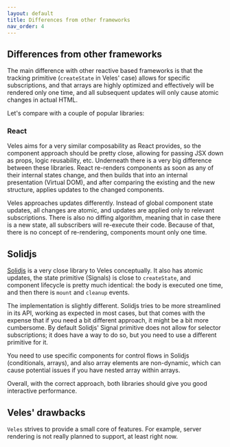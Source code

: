 ```yaml
---
layout: default
title: Differences from other frameworks
nav_order: 4
---
```


## Differences from other frameworks

The main difference with other reactive based frameworks is that the tracking primitive (`createState` in Veles' case) allows for specific subscriptions, and that arrays are highly optimized and effectively will be rendered only one time, and all subsequent updates will only cause atomic changes in actual HTML.

Let's compare with a couple of popular libraries:

### React

Veles aims for a very similar composability as React provides, so the component approach should be pretty close, allowing for passing JSX down as props, logic reusability, etc.
Underneath there is a very big difference between these libraries. React re-renders components as soon as any of their internal states change, and then builds that into an internal presentation (Virtual DOM), and after comparing the existing and the new structure, applies updates to the changed components.

Veles approaches updates differently. Instead of global component state updates, all changes are atomic, and updates are applied only to relevant subscriptions. There is also no diffing algorithm, meaning that in case there is a new state, all subscribers will re-execute their code. Because of that, there is no concept of re-rendering, components mount only one time.

## Solidjs

[Solidjs](https://www.solidjs.com/) is a very close library to Veles conceptually. It also has atomic updates, the state primitive (Signals) is close to `createState`, and component lifecycle is pretty much identical: the body is executed one time, and then there is `mount` and `cleanup` events.

The implementation is slightly different. Solidjs tries to be more streamlined in its API, working as expected in most cases, but that comes with the expense that if you need a bit different approach, it might be a bit more cumbersome. By default Solidjs' Signal primitive does not allow for selector subscriptions; it does have a way to do so, but you need to use a different primitive for it.

You need to use specific components for control flows in Solidjs (conditionals, arrays), and also array elements are non-dynamic, which can cause potential issues if you have nested array within arrays.

Overall, with the correct approach, both libraries should give you good interactive performance.

## Veles' drawbacks

`Veles` strives to provide a small core of features. For example, server rendering is not really planned to support, at least right now.
